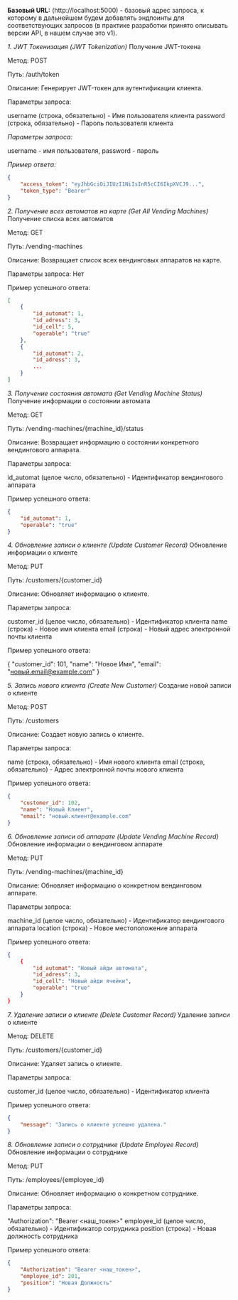 **Базовый URL:** (http://localhost:5000) - базовый адрес запроса, к которому в дальнейшем будем добавлять эндпоинты для соответствующих запросов (в практике разработки принято описывать версии API, в нашем случае это v1).

_1. JWT Токенизация (JWT Tokenization)_
Получение JWT-токена

Метод: POST

Путь: /auth/token

Описание: Генерирует JWT-токен для аутентификации клиента.

Параметры запроса:

username (строка, обязательно) - Имя пользователя клиента
password (строка, обязательно) - Пароль пользователя клиента

_Параметры запроса:_

username - имя пользователя,
password - пароль

_Пример ответа:_
```json
{
    "access_token": "eyJhbGciOiJIUzI1NiIsInR5cCI6IkpXVCJ9...",
    "token_type": "Bearer"
}
```

_2. Получение всех автоматов на карте (Get All Vending Machines)_
Получение списка всех автоматов

Метод: GET

Путь: /vending-machines

Описание: Возвращает список всех вендинговых аппаратов на карте.

Параметры запроса:
Нет

Пример успешного ответа:
```json
[
    {
        "id_automat": 1,
        "id_adress": 3,
        "id_cell": 5,
        "operable": "true"
    },
    {
        "id_automat": 2,
        "id_adress": 3,
        ...
    }
]

```

_3. Получение состояния автомата (Get Vending Machine Status)_
Получение информации о состоянии автомата

Метод: GET

Путь: /vending-machines/{machine_id}/status

Описание: Возвращает информацию о состоянии конкретного вендингового аппарата.

Параметры запроса:

id_automat (целое число, обязательно) - Идентификатор вендингового аппарата

Пример успешного ответа:

```json
{
    "id_automat": 1,
    "operable": "true"
}

```

_4. Обновление записи о клиенте (Update Customer Record)_
Обновление информации о клиенте

Метод: PUT

Путь: /customers/{customer_id}

Описание: Обновляет информацию о клиенте.

Параметры запроса:

customer_id (целое число, обязательно) - Идентификатор клиента
name (строка) - Новое имя клиента
email (строка) - Новый адрес электронной почты клиента

Пример успешного ответа:

{
    "customer_id": 101,
    "name": "Новое Имя",
    "email": "новый.email@example.com"
}


_5. Запись нового клиента (Create New Customer)_
Создание новой записи о клиенте

Метод: POST

Путь: /customers

Описание: Создает новую запись о клиенте.

Параметры запроса:

name (строка, обязательно) - Имя нового клиента
email (строка, обязательно) - Адрес электронной почты нового клиента

Пример успешного ответа:
```json
{
    "customer_id": 102,
    "name": "Новый Клиент",
    "email": "новый.клиент@example.com"
}
```

_6. Обновление записи об аппарате (Update Vending Machine Record)_
Обновление информации о вендинговом аппарате

Метод: PUT

Путь: /vending-machines/{machine_id}

Описание: Обновляет информацию о конкретном вендинговом аппарате.

Параметры запроса:

machine_id (целое число, обязательно) - Идентификатор вендингового аппарата
location (строка) - Новое местоположение аппарата

Пример успешного ответа:
```json
{
    {
        "id_automat": "Новый айди автомата",
        "id_adress": 3,
        "id_cell": "Новый айди ячейки",
        "operable": "true"
    }
}
```

_7. Удаление записи о клиенте (Delete Customer Record)_
Удаление записи о клиенте

Метод: DELETE

Путь: /customers/{customer_id}

Описание: Удаляет запись о клиенте.

Параметры запроса:

customer_id (целое число, обязательно) - Идентификатор клиента

Пример успешного ответа:
```json
{
    "message": "Запись о клиенте успешно удалена."
}
```

_8. Обновление записи о сотруднике (Update Employee Record)_
Обновление информации о сотруднике

Метод: PUT

Путь: /employees/{employee_id}

Описание: Обновляет информацию о конкретном сотруднике.

Параметры запроса:

"Authorization": "Bearer <наш_токен>"
employee_id (целое число, обязательно) - Идентификатор сотрудника
position (строка) - Новая должность сотрудника

Пример успешного ответа:
```json
{
    "Authorization": "Bearer <наш_токен>",
    "employee_id": 201,
    "position": "Новая Должность"
}
```
